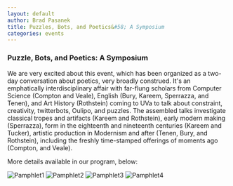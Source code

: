 ```yaml
---
layout: default
author: Brad Pasanek
title: Puzzles, Bots, and Poetics&#58; A Symposium
categories: events
---
```


### Puzzle, Bots, and Poetics: A Symposium

We are very excited about this event, which has been organized as a two-day conversation about poetics, very broadly construed. It's an emphatically interdisciplinary affair with far-flung scholars from Computer Science (Compton and Veale), English (Bury, Kareem, Sperrazza, and Tenen), and Art History (Rothstein) coming to UVa to talk about constraint, creativity, twitterbots, Oulipo, and puzzles. The assembled talks investigate classical tropes and artifacts (Kareem and Rothstein), early modern making (Sperrazza), form in the eighteenth and nineteenth centuries (Kareem and Tucker), artistic production in Modernism and after (Tenen, Bury, and Rothstein), including the freshly time-stamped offerings of moments ago (Compton, and Veale).

More details available in our program, below:

![Pamphlet1](./../../../../images/PuzzlePamphlet1.jpg)
![Pamphlet2](./../../../../images/PuzzlePamphlet2.jpg)
![Pamphlet3](./../../../../images/PuzzlePamphlet3.jpg)
![Pamphlet4](./../../../../images/PuzzlePamphlet4.jpg)


<!--All events taking place in Alderman Library, Room 421

Friday, October 26 

 9 AM - Kate Compton, Computer Science, UC Santa Cruz 
	      Creative Coding Workshop

2 PM - Tony Veale, Computer Science, University College Dublin 
	      “Game of Tropes II: A Clash of Symbols”

3 PM - Sarah Tindal Kareem, English, UCLA
	      “Chasing Daedalus”

 4 PM - Louis Bury, English, CUNY Hostos,
	      “‘Rats Build Their Labyrinths’: On the Psychology and Aesthetics of Puzzles”
		

Saturday, October 27

10 AM - Dennis Tenen, Department of English and Comparative Literature, Columbia University
	       “Techniques of Industrial Modernism: Plot Robot”

11 AM - Whitney Sperrazza, Digital Humanties, University of Kansas 
	        “Blazonic (Un)making: Margaret Cavendish’s 
	         Recipe Poems as Early Modern Maker Labs”

1 PM - Herbert Tucker, English, University of Virginia
	        Riddle Poems: A Discussion

2 PM - Bret Rothstein, Art History, Indiana University
	        “Secret Hardware Handshakes”

This event made possible with support from the Page-Barbour Committee, the IHGC's Humanities Informatics Lab, and Scholars' Lab-->